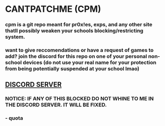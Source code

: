 # CANTPATCHME (CPM)

### cpm is a git repo meant for pr0x!es, exps, and any other site thatll possibly weaken your schools blocking/restricting system.
### want to give reccomendations or have a request of games to add? join the discord for this repo on one of your personal non-school devices (do not use your real name for your protection from being potentially suspended at your school lmao)

## <a href="dsc.gg/catchpatchme">DISCORD SERVER</a>


### NOTICE: IF ANY OF THIS BLOCKED DO NOT WHINE TO ME IN THE DISCORD SERVER. IT WILL BE FIXED.

### - quota
